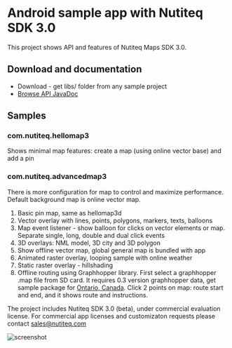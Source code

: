 # Android sample app with Nutiteq SDK 3.0


This project shows API and features of Nutiteq Maps SDK 3.0.

## Download and documentation
  * Download - get libs/ folder from any sample project
  * [Browse API JavaDoc](http://nutiteq.github.io/hellomap3d-android/)

## Samples
### com.nutiteq.hellomap3
Shows minimal map features: create a map (using online vector base) and add a pin

### com.nutiteq.advancedmap3
There is more configuration for map to control and maximize performance. Default background map is online vector map.

 1. Basic pin map, same as hellomap3d
 1. Vector overlay with lines, points, polygons, markers, texts, balloons
 1. Map event listener - show balloon for clicks on vector elements or map. Separate single, long, double and dual click events
 1. 3D overlays: NML model, 3D city and 3D polygon
 1. Show offline vector map, global general map is bundled with app
 1. Animated raster overlay, looping sample with online weather
 1. Static raster overlay - hillshading
 1. Offline routing using Graphhopper library. First select a graphhopper .map file from SD card. It requires 0.3 version graphhopper data, get sample package for [Ontario, Canada](https://dl.dropboxusercontent.com/u/3573333/mapdata/graphhopper-0.3/canada-ontario-gh3.zip). Click 2 points on map: route start and end, and it shows route and instructions.

The project includes Nutiteq SDK 3.0 (beta), under commercial evaluation license. For commercial app licenses and customizaton requests please contact sales@nutiteq.com

![screenshot](http://share.gifyoutube.com/yan3Ll.gif)
